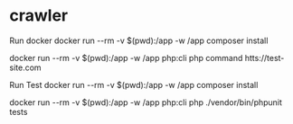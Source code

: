 # crawler


Run docker 
docker run --rm -v $(pwd):/app -w /app composer install

docker run --rm -v $(pwd):/app -w /app php:cli php command htts://test-site.com


Run Test
docker run --rm -v $(pwd):/app -w /app composer install

docker run --rm -v $(pwd):/app -w /app php:cli php ./vendor/bin/phpunit tests
